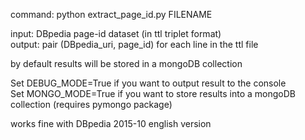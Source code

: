 command: python extract_page_id.py FILENAME  
  
input: DBpedia page-id dataset (in ttl triplet format)   
output: pair (DBpedia_uri, page_id) for each line in the ttl file   

by default results will be stored in a mongoDB collection  
  
Set DEBUG_MODE=True if you want to output result to the console  
Set MONGO_MODE=True if you want to store results into a mongoDB collection (requires pymongo package)  
  
works fine with DBpedia 2015-10 english version  

